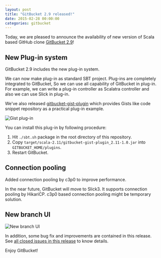 ```yaml
---
layout: post
title: "GitBucket 2.9 released!"
date: 2015-02-28 00:00:00
categories: gitbucket
---
```


Today, we are pleased to announce the availability of new version of Scala based GitHub clone [GitBucket 2.9](https://github.com/takezoe/gitbucket/releases/tag/2.9)!

## New Plug-in system

GitBucket 2.9 includes the new plug-in system.

We can now make plug-in as standard SBT project. Plug-ins are completely integrated to GitBucket, So we can use all capability of GitBucket in plug-in. For example, we can write a plug-in controller as Scalatra controller and also we can use Slick in plug-in.

We've also released [gitbucket-gist-plugin](https://github.com/takezoe/gitbucket-gist-plugin) which provides Gists like code snippet repository as a practical plug-in example.

![Gist plug-in]({{site.baseurl}}/images/gitbucket-2.9/gist_plugin.png)

You can install this plug-in by following procedure:

1. Hit `./sbt.sh` package in the root directory of this repository.
2. Copy `target/scala-2.11/gitbucket-gist-plugin_2.11-1.0.jar` into `GITBUCKET_HOME/plugins`.
3. Restart GitBucket.

## Connection pooling

Added connection pooling by c3p0 to improve performance.

In the near future, GitBucket will move to Slick3. It supports connection pooling by HikariCP. c3p0 based connection pooling might be temporary solution.

## New branch UI

![New branch UI]({{site.baseurl}}/images/gitbucket-2.9/new_branch_ui.png)

In addition, some bug fix and improvements are contained in this release. See [all closed issues in this release](https://github.com/takezoe/gitbucket/issues?q=is%3Aclosed+milestone%3A2.9) to know details.

Enjoy GitBucket!
